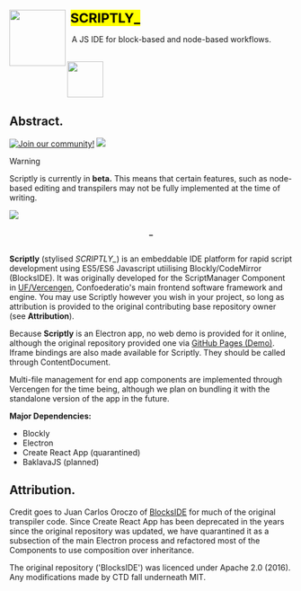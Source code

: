 <div id = "toc">
  <ul>
   <li><summary>
<img src = "https://raw.githubusercontent.com/Confoederatio/Scriptly/refs/heads/master/public/favicon.png" width = 100 height = 100 align = "left"><sup><h1>&nbsp;<mark>SCRIPTLY_</mark></h1></sup>
&nbsp;&nbsp;A JS IDE for block-based and node-based workflows.
    </summary></li>
  </ul>
</div>
<br>
<img src = "https://i.postimg.cc/hjTYphY2/ctd-light-logo.png" height = "64">

## Abstract.
[![Join our community!](https://img.shields.io/discord/548994743925997570?label=Discord&style=for-the-badge)](https://discord.gg/89kQY2KFQz) ![](https://img.shields.io/github/languages/code-size/Confoederatio/AnalyticalEngine?style=for-the-badge) <!--![](https://img.shields.io/github/downloads/Confoederatio/AnalyticalEngine/total?style=for-the-badge)-->

> [!WARNING]
> Scriptly is currently in **beta.**
> This means that certain features, such as node-based editing and transpilers may not be fully implemented at the time of writing.

![](https://github.com/Confoederatio/Scriptly/blob/master/gfx/scriptly_preview_01.png)

<div align = "center"><b>_</b></div>
<br>

**Scriptly** (stylised *SCRIPTLY_*) is an embeddable IDE platform for rapid script development using ES5/ES6 Javascript utiilising Blockly/CodeMirror (BlocksIDE). It was originally developed for the ScriptManager Component in [UF/Vercengen](https://github.com/Confoederatio/UniversalFramework), Confoederatio's main frontend software framework and engine. You may use Scriptly however you wish in your project, so long as attribution is provided to the original contributing base repository owner (see **Attribution**).

Because **Scriptly** is an Electron app, no web demo is provided for it online, although the original repository provided one via [GitHub Pages (Demo)](https://jc-orozco.github.io/BlocksIDE/build/index.html). Iframe bindings are also made available for Scriptly. They should be called through ContentDocument.

Multi-file management for end app components are implemented through Vercengen for the time being, although we plan on bundling it with the standalone version of the app in the future.

**Major Dependencies:**
- Blockly
- Electron
- Create React App (quarantined)
- BaklavaJS (planned)

## Attribution.

Credit goes to Juan Carlos Oroczo of [BlocksIDE](https://github.com/JC-Orozco/BlocksIDE) for much of the original transpiler code. Since Create React App has been deprecated in the years since the original repository was updated, we have quarantined it as a subsection of the main Electron process and refactored most of the Components to use composition over inheritance.

The original repository ('BlocksIDE') was licenced under Apache 2.0 (2016). Any modifications made by CTD fall underneath MIT.
